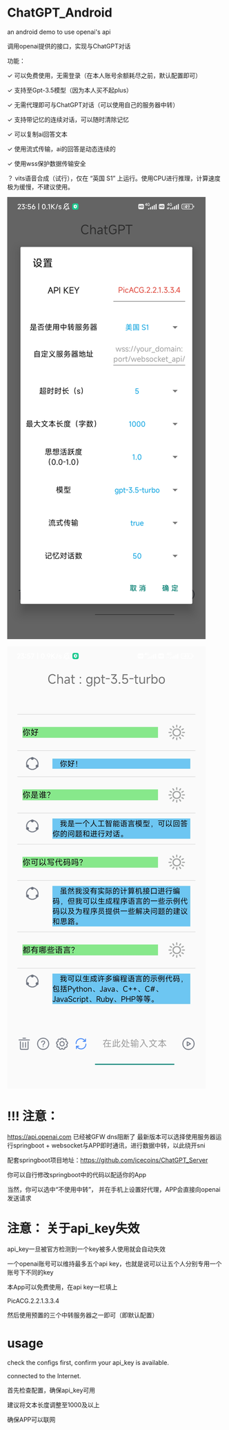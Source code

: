 # ChatGPT_Android
an android demo to use openai's api

调用openai提供的接口，实现与ChatGPT对话

功能：

✓ 可以免费使用，无需登录（在本人账号余额耗尽之前，默认配置即可）

✓ 支持至Gpt-3.5模型（因为本人买不起plus）

✓ 无需代理即可与ChatGPT对话（可以使用自己的服务器中转）

✓ 支持带记忆的连续对话，可以随时清除记忆

✓ 可以复制ai回答文本

✓ 使用流式传输，ai的回答是动态连续的

✓ 使用wss保护数据传输安全

？ vits语音合成（试行），仅在 “英国 S1” 上运行。使用CPU进行推理，计算速度极为缓慢，不建议使用。

![image](img/Screenshot_2023-03-22-23-56-09-609_com.chat.jpg)


![image](img/Screenshot_2023-03-22-23-57-29-011_com.chat.jpg)


# !!!    注意：
https://api.openai.com
已经被GFW dns阻断了
最新版本可以选择使用服务器运行springboot + websocket与APP即时通讯，进行数据中转，以此绕开sni

配套springboot项目地址：https://github.com/icecoins/ChatGPT_Server

你可以自行修改springboot中的代码以配适你的App

当然，你可以选中“不使用中转”， 并在手机上设置好代理，APP会直接向openai发送请求

# 注意： 关于api_key失效
api_key一旦被官方检测到一个key被多人使用就会自动失效

一个openai账号可以维持最多五个api key，也就是说可以让五个人分别专用一个账号下不同的key

本App可以免费使用，在api key一栏填上

PicACG.2.2.1.3.3.4

然后使用预置的三个中转服务器之一即可（即默认配置）

# usage
check the configs first, confirm your api_key is available.

connected to the Internet.

首先检查配置，确保api_key可用

建议将文本长度调整至1000及以上

确保APP可以联网
